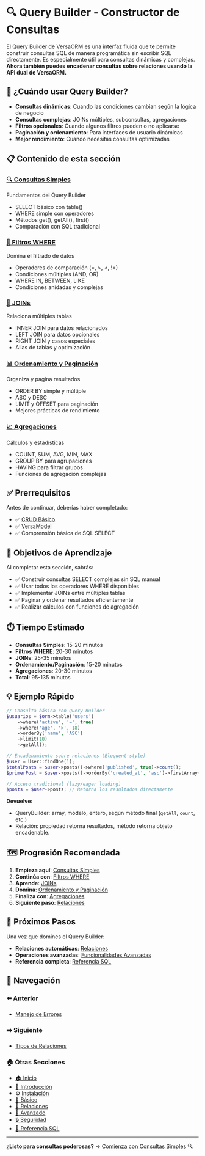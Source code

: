
# 🔍 Query Builder - Constructor de Consultas

El Query Builder de VersaORM es una interfaz fluida que te permite construir consultas SQL de manera programática sin escribir SQL directamente. Es especialmente útil para consultas dinámicas y complejas. **Ahora también puedes encadenar consultas sobre relaciones usando la API dual de VersaORM.**

## 🎯 ¿Cuándo usar Query Builder?

- **Consultas dinámicas**: Cuando las condiciones cambian según la lógica de negocio
- **Consultas complejas**: JOINs múltiples, subconsultas, agregaciones
- **Filtros opcionales**: Cuando algunos filtros pueden o no aplicarse
- **Paginación y ordenamiento**: Para interfaces de usuario dinámicas
- **Mejor rendimiento**: Cuando necesitas consultas optimizadas

## 📋 Contenido de esta sección

### [🔍 Consultas Simples](consultas-simples.md)
Fundamentos del Query Builder
- SELECT básico con table()
- WHERE simple con operadores
- Métodos get(), getAll(), first()
- Comparación con SQL tradicional

### [🎯 Filtros WHERE](filtros-where.md)
Domina el filtrado de datos
- Operadores de comparación (=, >, <, !=)
- Condiciones múltiples (AND, OR)
- WHERE IN, BETWEEN, LIKE
- Condiciones anidadas y complejas

### [🔗 JOINs](joins.md)
Relaciona múltiples tablas
- INNER JOIN para datos relacionados
- LEFT JOIN para datos opcionales
- RIGHT JOIN y casos especiales
- Alias de tablas y optimización

### [📊 Ordenamiento y Paginación](ordenamiento-paginacion.md)
Organiza y pagina resultados
- ORDER BY simple y múltiple
- ASC y DESC
- LIMIT y OFFSET para paginación
- Mejores prácticas de rendimiento

### [📈 Agregaciones](agregaciones.md)
Cálculos y estadísticas
- COUNT, SUM, AVG, MIN, MAX
- GROUP BY para agrupaciones
- HAVING para filtrar grupos
- Funciones de agregación complejas

## ✅ Prerrequisitos

Antes de continuar, deberías haber completado:
- ✅ [CRUD Básico](../03-basico/crud-basico.md)
- ✅ [VersaModel](../03-basico/versamodel.md)
- ✅ Comprensión básica de SQL SELECT

## 🎯 Objetivos de Aprendizaje

Al completar esta sección, sabrás:
- ✅ Construir consultas SELECT complejas sin SQL manual
- ✅ Usar todos los operadores WHERE disponibles
- ✅ Implementar JOINs entre múltiples tablas
- ✅ Paginar y ordenar resultados eficientemente
- ✅ Realizar cálculos con funciones de agregación

## ⏱️ Tiempo Estimado

- **Consultas Simples**: 15-20 minutos
- **Filtros WHERE**: 20-30 minutos
- **JOINs**: 25-35 minutos
- **Ordenamiento/Paginación**: 15-20 minutos
- **Agregaciones**: 20-30 minutos
- **Total**: 95-135 minutos


## 💡 Ejemplo Rápido

```php
// Consulta básica con Query Builder
$usuarios = $orm->table('users')
    ->where('active', '=', true)
    ->where('age', '>', 18)
    ->orderBy('name', 'ASC')
    ->limit(10)
    ->getAll();

// Encadenamiento sobre relaciones (Eloquent-style)
$user = User::findOne(1);
$totalPosts = $user->posts()->where('published', true)->count();
$primerPost = $user->posts()->orderBy('created_at', 'asc')->firstArray();

// Acceso tradicional (lazy/eager loading)
$posts = $user->posts; // Retorna los resultados directamente
```

**Devuelve:**
- QueryBuilder: array, modelo, entero, según método final (`getAll`, `count`, etc.)
- Relación: propiedad retorna resultados, método retorna objeto encadenable.

## 🗺️ Progresión Recomendada

1. **Empieza aquí**: [Consultas Simples](consultas-simples.md)
2. **Continúa con**: [Filtros WHERE](filtros-where.md)
3. **Aprende**: [JOINs](joins.md)
4. **Domina**: [Ordenamiento y Paginación](ordenamiento-paginacion.md)
5. **Finaliza con**: [Agregaciones](agregaciones.md)
6. **Siguiente paso**: [Relaciones](../05-relaciones/README.md)

## 🚀 Próximos Pasos

Una vez que domines el Query Builder:
- **Relaciones automáticas**: [Relaciones](../05-relaciones/README.md)
- **Operaciones avanzadas**: [Funcionalidades Avanzadas](../06-avanzado/README.md)
- **Referencia completa**: [Referencia SQL](../08-referencia-sql/README.md)

## 🧭 Navegación

### ⬅️ Anterior
- [Manejo de Errores](../03-basico/manejo-errores.md)

### ➡️ Siguiente
- [Tipos de Relaciones](../05-relaciones/tipos-relaciones.md)

### 🏠 Otras Secciones
- [🏠 Inicio](../README.md)
- [📖 Introducción](../01-introduccion/README.md)
- [⚙️ Instalación](../02-instalacion/README.md)
- [🔧 Básico](../03-basico/README.md)
- [🔗 Relaciones](../05-relaciones/README.md)
- [🚀 Avanzado](../06-avanzado/README.md)
- [🔒 Seguridad](../07-seguridad-tipado/README.md)
- [📖 Referencia SQL](../08-referencia-sql/README.md)

---

**¿Listo para consultas poderosas?** → [Comienza con Consultas Simples](consultas-simples.md) 🔍
